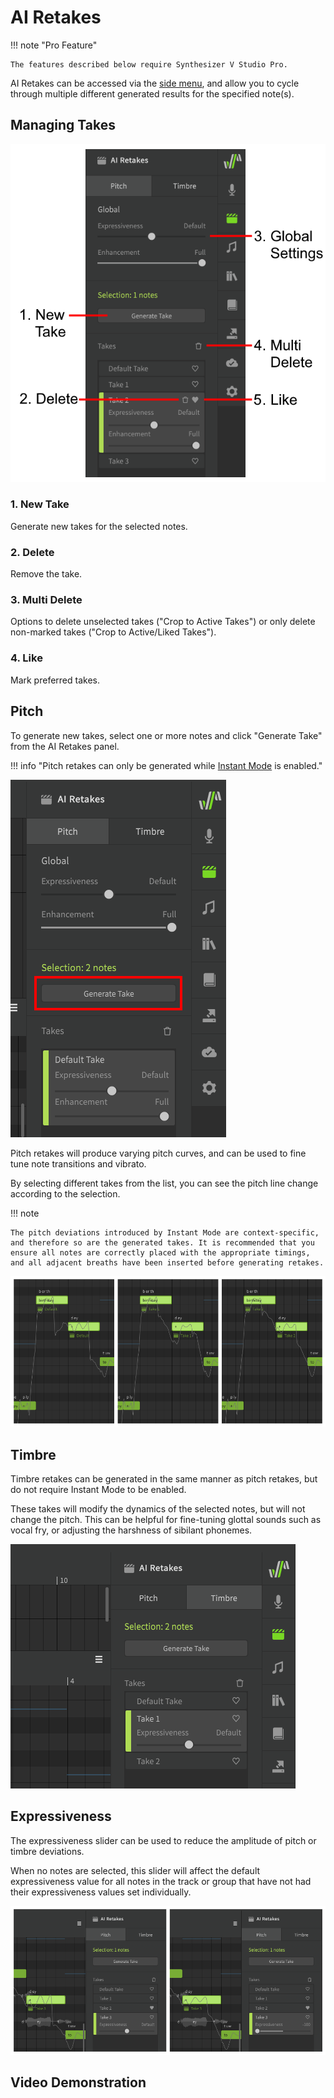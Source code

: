 # AI Retakes

!!! note "Pro Feature"

    The features described below require Synthesizer V Studio Pro.

AI Retakes can be accessed via the [side menu](../workspace/side-panels.md), and allow you to cycle through multiple different generated results for the specified note(s).

## Managing Takes

![AI Retake Controls](/img/ai-functions/retakes-controls.png)

### 1. New Take
Generate new takes for the selected notes.

### 2. Delete
Remove the take.

### 3. Multi Delete
Options to delete unselected takes ("Crop to Active Takes") or only delete non-marked takes ("Crop to Active/Liked Takes").

### 4. Like
Mark preferred takes.

## Pitch

To generate new takes, select one or more notes and click "Generate Take" from the AI Retakes panel.

!!! info "Pitch retakes can only be generated while [Instant Mode](instant-mode.md) is enabled."

![Generating New Takes](/img/ai-functions/retakes-new.png)

Pitch retakes will produce varying pitch curves, and can be used to fine tune note transitions and vibrato.

By selecting different takes from the list, you can see the pitch line change according to the selection.

!!! note

    The pitch deviations introduced by Instant Mode are context-specific, and therefore so are the generated takes. It is recommended that you ensure all notes are correctly placed with the appropriate timings, and all adjacent breaths have been inserted before generating retakes.

![Side-by-side of Different Takes](/img/ai-functions/retakes-side-by-side-crop.png)

## Timbre

Timbre retakes can be generated in the same manner as pitch retakes, but do not require Instant Mode to be enabled.

These takes will modify the dynamics of the selected notes, but will not change the pitch. This can be helpful for fine-tuning glottal sounds such as vocal fry, or adjusting the harshness of sibilant phonemes.

![Timbre Retakes](/img/ai-functions/retakes-timbre.png)

## Expressiveness

The expressiveness slider can be used to reduce the amplitude of pitch or timbre deviations.

When no notes are selected, this slider will affect the default expressiveness value for all notes in the track or group that have not had their expressiveness values set individually.

![Side-by-side of Expressiveness Values](/img/ai-functions/retakes-expressiveness-crop.png)

## Video Demonstration
<iframe hidden /><!-- weird iframe fix -->
<iframe width="560" height="315" src="https://www.youtube.com/embed/VyvXI3jEyRo" title="YouTube video player" frameborder="0" allowfullscreen></iframe>